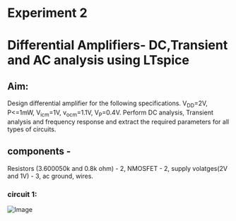 # Experiment 2
# Differential Amplifiers- DC,Transient and AC analysis using LTspice
## Aim:
Design differential amplifier for the following specifications. V<sub>DD</sub>=2V, P<=1mW, V<sub>icm</sub>=1V, v<sub>ocm</sub>=1.1V, V<sub>P</sub>=0.4V. Perform DC analysis, Transient analysis and frequency response and extract the required parameters for all types of circuits.
## components -
Resistors (3.600050k and 0.8k ohm) - 2, NMOSFET - 2, supply volatges(2V and 1V) - 3, ac ground, wires.
### circuit 1:
![Image](https://github.com/user-attachments/assets/34ddbb5e-9243-4838-b228-da4f71b0baa5)
